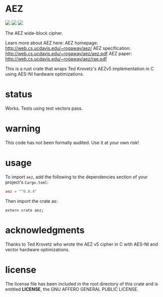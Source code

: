 
# AEZ
[![](https://travis-ci.org/david415/aez.png?branch=master)](https://www.travis-ci.org/david415/aez) [![](https://img.shields.io/crates/v/aez.svg)](https://crates.io/crates/aez) [![](https://docs.rs/aez/badge.svg)](https://docs.rs/aez/)

The AEZ wide-block cipher.

Learn more about AEZ here:
AEZ homepage: http://web.cs.ucdavis.edu/~rogaway/aez/
AEZ specification: http://web.cs.ucdavis.edu/~rogaway/aez/aez.pdf
AEZ paper: http://web.cs.ucdavis.edu/~rogaway/aez/rae.pdf

This is a rust crate that wraps Ted Krovetz's AEZv5 implementation
in C using AES-NI hardware optimizations.

# status

Works. Tests using test vectors pass.

# warning

This code has not been formally audited. Use it at your own risk!


# usage

To import `aez`, add the following to the dependencies section of
your project's `Cargo.toml`:
```toml
aez = "^0.0.4"
```
Then import the crate as:
```rust,no_run
extern crate aez;
```

# acknowledgments

Thanks to Ted Krovetz who wrote the AEZ v5 cipher in C with AES-NI and vector
hardware optimizations.


# license

The license file has been included in the root directory of this crate
and is entitled **LICENSE**, the GNU AFFERO GENERAL PUBLIC LICENSE.
